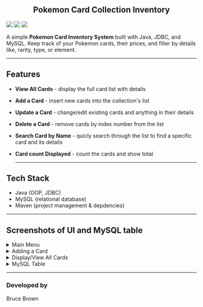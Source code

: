 <h2 align="center">Pokemon Card Collection Inventory</h2>
<p>
<img src="https://img.shields.io/badge/Java-ED8B00?style=for-the-badge&logo=openjdk&logoColor=white"/>
  <img src="https://img.shields.io/badge/MySQL-4479A1?style=for-the-badge&logo=mysql&logoColor=white"/>
  <img src="https://img.shields.io/badge/Maven-C71A36?style=for-the-badge&logo=apachemaven&logoColor=white"/>
</p>

<p>
  A simple <b>Pokemon Card Inventory System</b> built with Java, JDBC, and MySQL. Keep track of your Pokemon cards, their prices, and filter by details like, rarity, type, or element.
</p>

---

## Features
- **View All Cards** - display the full card list with details
- **Add a Card** - insert new cards into the collection's list
- **Update a Card** - change/edit existing cards and anything in their details
- **Delete a Card** - remove cards by index number from the list
- **Search Card by Name** - quicly search through the list to find a specific card and its details
- **Card count Displayed** - count the cards and show total

  ---

## Tech Stack
- Java (OOP, JDBC)
- MySQL (relational database)
- Maven (project management & depdencies)

---

## Screenshots of UI and MySQL table

<details>
  <summary>Main Menu</summary>
  <img src="images/mainMenu.png" alt="Main Menu" width="600"/>
</details>

<details>
  <summary>Adding a Card</summary>
  <img src="images/addingCard.png" alt="Adding a Card" width="600"/>
</details>

<details>
  <summary>Display/View All Cards</summary>
  <img src="images/viewAll.png" alt="Display all Cards" width="600"/>
</details>

<details>
  <summary>MySQL Table</summary>
  <img src="images/MySQL.png" alt="MySQL Table" width="600"/>
</details>

---

<h3>Developed by</h3> <p>Bruce Brown</p>
